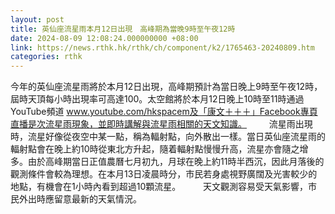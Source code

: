 ```yaml
---
layout: post
title: 英仙座流星雨本月12日出現　高峰期為當晚9時至午夜12時
date: 2024-08-09 12:08:24.000000000 +08:00
link: https://news.rthk.hk/rthk/ch/component/k2/1765463-20240809.htm
categories: rthk
---
```


今年的英仙座流星雨將於本月12日出現，高峰期預計為當日晚上9時至午夜12時，屆時天頂每小時出現率可高達100。太空館將於本月12日晚上10時至11時通過YouTube頻道 www.youtube.com/hkspacem及「康文＋＋＋」Facebook專頁直播是次流星雨現象，並即時講解與流星雨相關的天文知識。
　　 
流星雨出現時，流星好像從夜空中某一點，稱為輻射點，向外散出一樣。當日英仙座流星雨的輻射點會在晚上約10時從東北方升起，隨着輻射點慢慢升高，流星亦會隨之增多。由於高峰期當日正值農曆七月初九，月球在晚上約11時半西沉，因此月落後的觀測條件會較為理想。在本月13日凌晨時分，市民若身處視野廣闊及光害較少的地點，有機會在1小時內看到超過10顆流星。
　　 
天文觀測容易受天氣影響，市民外出時應留意最新的天氣情況。
